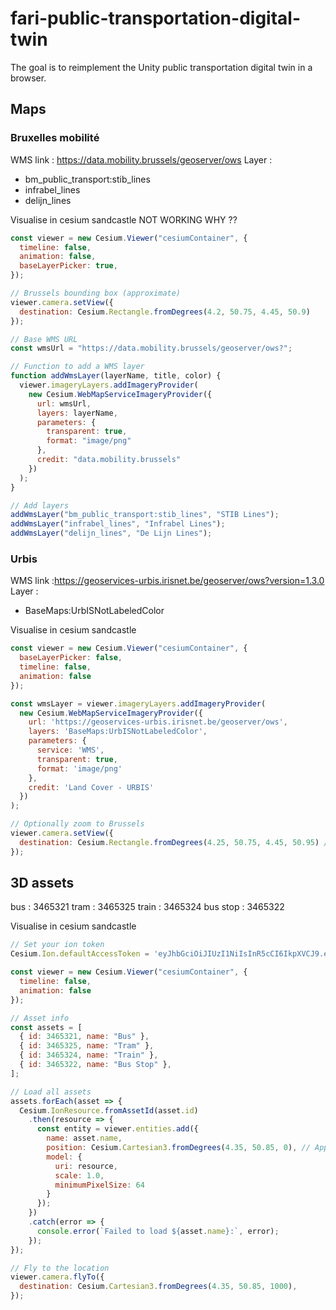 # fari-public-transportation-digital-twin

The goal is to reimplement the Unity public transportation digital twin in a browser.


## Maps
### Bruxelles mobilité
WMS link : https://data.mobility.brussels/geoserver/ows
Layer : 
- bm_public_transport:stib_lines
- infrabel_lines
- delijn_lines

Visualise in cesium sandcastle 
NOT WORKING WHY ??
```javascript
const viewer = new Cesium.Viewer("cesiumContainer", {
  timeline: false,
  animation: false,
  baseLayerPicker: true,
});

// Brussels bounding box (approximate)
viewer.camera.setView({
  destination: Cesium.Rectangle.fromDegrees(4.2, 50.75, 4.45, 50.9)
});

// Base WMS URL
const wmsUrl = "https://data.mobility.brussels/geoserver/ows?";

// Function to add a WMS layer
function addWmsLayer(layerName, title, color) {
  viewer.imageryLayers.addImageryProvider(
    new Cesium.WebMapServiceImageryProvider({
      url: wmsUrl,
      layers: layerName,
      parameters: {
        transparent: true,
        format: "image/png"
      },
      credit: "data.mobility.brussels"
    })
  );
}

// Add layers
addWmsLayer("bm_public_transport:stib_lines", "STIB Lines");
addWmsLayer("infrabel_lines", "Infrabel Lines");
addWmsLayer("delijn_lines", "De Lijn Lines");
```

### Urbis
WMS link :https://geoservices-urbis.irisnet.be/geoserver/ows?version=1.3.0
Layer : 
- BaseMaps:UrbISNotLabeledColor


Visualise in cesium sandcastle
```javascript
const viewer = new Cesium.Viewer("cesiumContainer", {
  baseLayerPicker: false,
  timeline: false,
  animation: false
});

const wmsLayer = viewer.imageryLayers.addImageryProvider(
  new Cesium.WebMapServiceImageryProvider({
    url: 'https://geoservices-urbis.irisnet.be/geoserver/ows',
    layers: 'BaseMaps:UrbISNotLabeledColor',
    parameters: {
      service: 'WMS',
      transparent: true,
      format: 'image/png'
    },
    credit: 'Land Cover - URBIS'
  })
);

// Optionally zoom to Brussels
viewer.camera.setView({
  destination: Cesium.Rectangle.fromDegrees(4.25, 50.75, 4.45, 50.95) // Approximate bounds of Brussels
});
```



## 3D assets
bus  : 3465321
tram : 3465325
train : 3465324
bus stop : 3465322



Visualise in cesium sandcastle
```javascript
// Set your ion token
Cesium.Ion.defaultAccessToken = 'eyJhbGciOiJIUzI1NiIsInR5cCI6IkpXVCJ9.eyJqdGkiOiJhY2E3ZDhlNC03Yjc0LTQzM2QtYmI5My0zYWQ3NjIwOTk0OTciLCJpZCI6Mjc4NzM4LCJpYXQiOjE3NDA0ODg1MjB9.VsZjL6pbKSwR_SBbxUq-KRweOU_P3R8DKjSpeD0EICY';

const viewer = new Cesium.Viewer("cesiumContainer", {
  timeline: false,
  animation: false
});

// Asset info
const assets = [
  { id: 3465321, name: "Bus" },
  { id: 3465325, name: "Tram" },
  { id: 3465324, name: "Train" },
  { id: 3465322, name: "Bus Stop" },
];

// Load all assets
assets.forEach(asset => {
  Cesium.IonResource.fromAssetId(asset.id)
    .then(resource => {
      const entity = viewer.entities.add({
        name: asset.name,
        position: Cesium.Cartesian3.fromDegrees(4.35, 50.85, 0), // Approximate position over Brussels
        model: {
          uri: resource,
          scale: 1.0,
          minimumPixelSize: 64
        }
      });
    })
    .catch(error => {
      console.error(`Failed to load ${asset.name}:`, error);
    });
});

// Fly to the location
viewer.camera.flyTo({
  destination: Cesium.Cartesian3.fromDegrees(4.35, 50.85, 1000),
});
```
